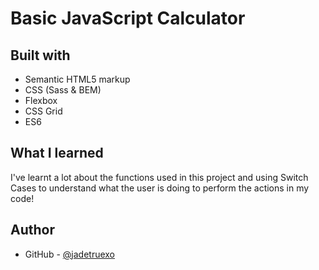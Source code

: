 # Basic JavaScript Calculator

## Built with

- Semantic HTML5 markup
- CSS (Sass & BEM)
- Flexbox
- CSS Grid
- ES6

## What I learned

I've learnt a lot about the functions used in this project and using Switch Cases to understand what the user is doing to perform the actions in my code!

## Author

- GitHub - [@jadetruexo](https://github.com/jadetruexo/)
